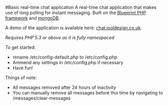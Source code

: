 #Basic real-time chat application 
A real-time chat application that makes use of long polling for instant messaging. Built on the [Blueprint PHP framework](https://github.com/jooldesign/Blueprint-PHP-Framework) and [mongoDB](https://github.com/mongodb/mongo).

A demo of the application is available here: [chat.jooldesign.co.uk](http://chat.jooldesign.co.uk/).

_Requires PHP 5.3 or above as it is fully namespaced_

To get started:

* rename /etc/config-default.php to /etc/config.php
* Ammend any settings in /etc/config.php if necessary
* Have fun!

Things of note:

* All messages removed after 24 hours of inactivity
* You can manually remove all messages before this time by navigating to /messages/clear-messages